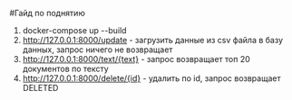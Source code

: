 #Гайд по поднятию

1. docker-compose up --build
2. http://127.0.0.1:8000/update - загрузить данные из csv файла в базу данных, запрос ничего не возвращает
3. http://127.0.0.1:8000/text/{text} - запрос возвращает топ 20 документов по тексту
3. http://127.0.0.1:8000/delete/{id} - удалить по id, запрос возвращает DELETED